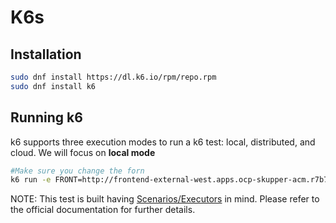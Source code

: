 # K6s

## Installation

```bash
sudo dnf install https://dl.k6.io/rpm/repo.rpm
sudo dnf install k6
```

## Running k6

k6 supports three execution modes to run a k6 test: local, distributed, and cloud. We will focus on **local mode**

```bash
#Make sure you change the forn
k6 run -e FRONT=http://frontend-external-west.apps.ocp-skupper-acm.r7b7x.azure.redhatworkshops.io script.js

```

NOTE: This test is built having [Scenarios/Executors](https://k6.io/docs/using-k6/scenarios/executors/) in mind. Please refer to the official documentation for further details.


